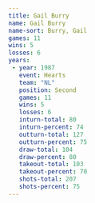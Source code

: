 ```yaml
---
title: Gail Burry
name: Gail Burry
name-sort: Burry, Gail
games: 11
wins: 5
losses: 6
years:
 - year: 1987
   event: Hearts
   team: "NL"
   position: Second
   games: 11
   wins: 5
   losses: 6
   inturn-total: 80
   inturn-percent: 74
   outturn-total: 127
   outturn-percent: 75
   draw-total: 104
   draw-percent: 80
   takeout-total: 103
   takeout-percent: 70
   shots-total: 207
   shots-percent: 75
---
```

